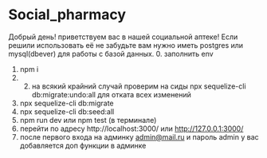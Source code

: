 # Social_pharmacy
Добрый день! приветствуем вас в нашей социальной аптеке!
Если решили использовать её не забудьте вам нужно иметь 
postgres или mysql(dbever) для работы с базой данных.
0. заполнить env
1. npm i
1. 2) на всякий крайний случай проверим на сиды 
npx sequelize-cli db:migrate:undo:all  для отката всех изменений
2. npx sequelize-cli db:migrate
3. npx sequelize-cli db:seed:all
4. npm run dev или npm test (в терминале)
5. перейти по адресу http://localhost:3000/ или http://127.0.0.1:3000/
6. после первого входа на админку admin@mail.ru и пароль admin у вас добавляется доп функции в админке
